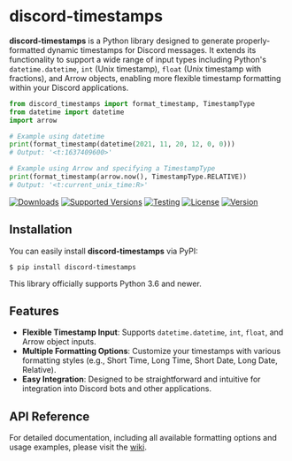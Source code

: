 # discord-timestamps

**discord-timestamps** is a Python library designed to generate properly-formatted dynamic timestamps for Discord messages. It extends its functionality to support a wide range of input types including Python's `datetime.datetime`, `int` (Unix timestamp), `float` (Unix timestamp with fractions), and Arrow objects, enabling more flexible timestamp formatting within your Discord applications.

```python
from discord_timestamps import format_timestamp, TimestampType
from datetime import datetime
import arrow

# Example using datetime
print(format_timestamp(datetime(2021, 11, 20, 12, 0, 0)))
# Output: '<t:1637409600>'

# Example using Arrow and specifying a TimestampType
print(format_timestamp(arrow.now(), TimestampType.RELATIVE))
# Output: '<t:current_unix_time:R>'
```

[![Downloads](https://pepy.tech/badge/discord-timestamps)](https://pepy.tech/project/discord-timestamps)
[![Supported Versions](https://img.shields.io/pypi/pyversions/discord-timestamps.svg)](https://pypi.org/project/discord-timestamps)
[![Testing](https://img.shields.io/github/workflow/status/bsoyka/discord-timestamps/Test%20with%20pytest?label=tests)](https://github.com/bsoyka/discord-timestamps/actions?query=workflow%3A"Test+with+pytest")
[![License](https://img.shields.io/pypi/l/discord-timestamps)](https://github.com/bsoyka/discord-timestamps/blob/master/LICENSE)
[![Version](https://img.shields.io/pypi/v/discord-timestamps?label=latest)](https://pypi.org/project/discord-timestamps)

## Installation

You can easily install **discord-timestamps** via PyPI:

```console
$ pip install discord-timestamps
```

This library officially supports Python 3.6 and newer.

## Features

- **Flexible Timestamp Input**: Supports `datetime.datetime`, `int`, `float`, and Arrow object inputs.
- **Multiple Formatting Options**: Customize your timestamps with various formatting styles (e.g., Short Time, Long Time, Short Date, Long Date, Relative).
- **Easy Integration**: Designed to be straightforward and intuitive for integration into Discord bots and other applications.

## API Reference

For detailed documentation, including all available formatting options and usage examples, please visit the [wiki](https://github.com/bsoyka/discord-timestamps/wiki).
